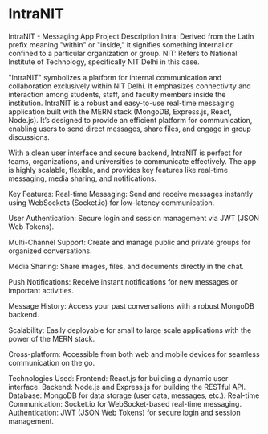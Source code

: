 # IntraNIT
IntraNIT - Messaging App
Project Description
Intra: Derived from the Latin prefix meaning "within" or "inside," it signifies something internal or confined to a particular organization or group.
NIT: Refers to National Institute of Technology, specifically NIT Delhi in this case.


"IntraNIT" symbolizes a platform for internal communication and collaboration exclusively within NIT Delhi. It emphasizes connectivity and interaction among students, staff, and faculty members inside the institution.
IntraNIT is a robust and easy-to-use real-time messaging application built with the MERN stack (MongoDB, Express.js, React, Node.js). It’s designed to provide an efficient platform for communication, enabling users to send direct messages, share files, and engage in group discussions.

With a clean user interface and secure backend, IntraNIT is perfect for teams, organizations, and universities to communicate effectively. The app is highly scalable, flexible, and provides key features like real-time messaging, media sharing, and notifications.

Key Features:
Real-time Messaging: Send and receive messages instantly using WebSockets (Socket.io) for low-latency communication.

User Authentication: Secure login and session management via JWT (JSON Web Tokens).

Multi-Channel Support: Create and manage public and private groups for organized conversations.

Media Sharing: Share images, files, and documents directly in the chat.

Push Notifications: Receive instant notifications for new messages or important activities.

Message History: Access your past conversations with a robust MongoDB backend.

Scalability: Easily deployable for small to large scale applications with the power of the MERN stack.

Cross-platform: Accessible from both web and mobile devices for seamless communication on the go.

Technologies Used:
Frontend: React.js for building a dynamic user interface.
Backend: Node.js and Express.js for building the RESTful API.
Database: MongoDB for data storage (user data, messages, etc.).
Real-time Communication: Socket.io for WebSocket-based real-time messaging.
Authentication: JWT (JSON Web Tokens) for secure login and session management.
